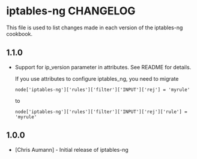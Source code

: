iptables-ng CHANGELOG
=====================

This file is used to list changes made in each version of the iptables-ng cookbook.

1.1.0
-----

- Support for ip_version parameter in attributes. See README for details.

  If you use attributes to configure iptables_ng, you need to migrate

  ```node['iptables-ng']['rules']['filter']['INPUT']['rej'] = 'myrule'```

  to 

  ```node['iptables-ng']['rules']['filter']['INPUT']['rej']['rule'] = 'myrule'```


1.0.0
-----
- [Chris Aumann] - Initial release of iptables-ng
